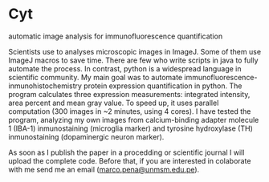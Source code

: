 # Cyt

automatic image analysis for immunofluorescence quantification

Scientists use to analyses microscopic images in ImageJ. Some of them use ImageJ macros to save time. 
There are few who write scripts in java to fully automate the process. In contrast, python is a  widespread language  in scientific community. My main goal was to automate immunofluorescence-inmunohistochemistry protein expression quantification in python. The program calculates three expression measurements: 
integrated intensity, area percent and mean gray value. 
To speed up, it uses parallel computation (300 images in ~2 minutes, using 4 cores). 
I have tested the program, analyzing my own images from calcium-binding adapter molecule 1 (IBA-1) inmunostaining (microglia marker) 
and tyrosine hydroxylase (TH) inmunostaining (dopaminergic neuron marker). 

As soon as I publish the paper in a procedding or scientific journal I will upload the complete code. Before that, if you are interested in colaborate with me send me an email (marco.pena@unmsm.edu.pe).



